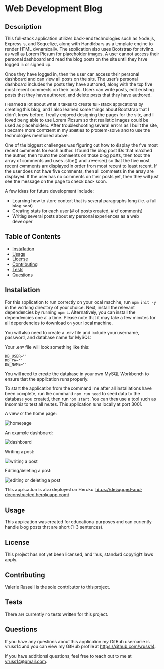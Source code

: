# Web Development Blog

## Description

This full-stack application utilizes back-end technologies such as Node.js, Express.js, and Sequelize, along with Handlebars as a template engine to render HTML dynamically. The application also uses Bootstrap for styling, as well as Lorem Picsum for placeholder images. A user cannot access their personal dashboard and read the blog posts on the site until they have logged in or signed up. 

Once they have logged in, then the user can access their personal dashboard and can view all posts on the site. The user's personal dashboard includes the posts they have authored, along with the top five most recent comments on their posts. Users can write posts, edit existing posts that they have authored, and delete posts that they have authored.

I learned a lot about what it takes to create full-stack applications by creating this blog, and I also learned some things about Bootstrap that I didn't know before. I really enjoyed designing the pages for the site, and I loved being able to use Lorem Picsum so that realistic images could be used as placeholders. After troubleshooting several errors as I built the site, I became more confident in my abilities to problem-solve and to use the technologies mentioned above.

One of the biggest challenges was figuring out how to display the five most recent comments for each author. I found the blog post IDs that matched the author, then found the comments on those blog posts, then took the array of comments and uses .slice() and .reverse() so that the five most recent comments are displayed in order from most recent to least recent. If the user does not have five comments, then all comments in the array are displayed. If the user has no comments on their posts yet, then they will just see the message on the page to check back soon.

A few ideas for future development include:

- Learning how to store content that is several paragraphs long (i.e. a full blog post) 
- Creating stats for each user (# of posts created, # of comments)
- Writing several posts about my personal experiences as a web developer

## Table of Contents

- [Installation](#Installation)
- [Usage](#Usage)
- [License](#License)
- [Contributing](#Contributing)
- [Tests](#Tests)
- [Questions](#Questions)
            
## Installation

For this application to run correctly on your local machine, run ```npm init -y ``` in the working directory of your choice. Next, install the relevant dependencies by running ```npm i```. Alternatively, you can install the dependencies one at a time. Please note that it may take a few minutes for all dependencies to download on your local machine.

You will also need to create a .env file and include your username, password, and database name for MySQL:

Your .env file will look something like this:

```
DB_USER=''
DB_PW=''
DB_NAME=''
```

You will need to create the database in your own MySQL Workbench to ensure that the application runs properly.

To start the application from the command line after all installations have been complete, run the command ```npm run seed``` to seed data to the database you created, then run ```npm start```. You can then use a tool such as Insomnia to test all routes. This application runs locally at port 3001.

A view of the home page:

![homepage](assets/homepage-screenshot-full.png)

An example dashboard:

![dashboard](assets/dashboard-screenshot.png)

Writing a post:

![writing a post](assets/writepost-screenshot.png)

Editing/deleting a post:

![editing or deleting a post](assets/editpost-screenshot.png)

This application is also deployed on Heroku: https://debugged-and-deconstructed.herokuapp.com/
            
## Usage

This application was created for educational purposes and can currently handle blog posts that are short (1–3 sentences).

## License

This project has not yet been licensed, and thus, standard copyright laws apply.
            
## Contributing

Valerie Russell is the sole contributor to this project.
            
## Tests

There are currently no tests written for this project.
            
## Questions

If you have any questions about this application my GitHub username is vruss14 and you can view my GitHub profile at https://github.com/vruss14.

If you have additional questions, feel free to reach out to me at vruss14@gmail.com.
